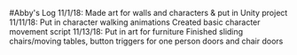 #Abby's Log
11/1/18:
Made art for walls and characters & put in Unity project
11/11/18:
Put in character walking animations
Created basic character movement script
11/13/18:
Put in art for furniture
Finished sliding chairs/moving tables, button triggers for one person doors and chair doors

